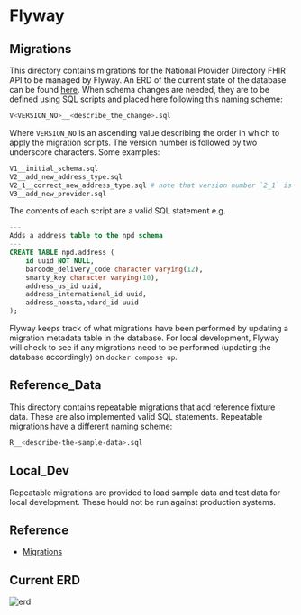 # Flyway

## Migrations

This directory contains migrations for the National Provider Directory FHIR API to be managed by Flyway. An ERD of the current state of the database can be found [here](https://lucid.app/lucidchart/5dee1836-3504-4a2a-b451-a5a70a124ef0/edit?beaconFlowId=F150B15AB3ECFD81&invitationId=inv_f541bf50-8a81-4c11-8532-39bd634fd2bb&page=0_0#).
When schema changes are needed, they are to be defined using SQL scripts and placed here following this naming scheme:

```bash
V<VERSION_NO>__<describe_the_change>.sql
```

Where `VERSION_NO` is an ascending value describing the order in which to apply the migration scripts. The version number
is followed by two underscore characters. Some examples:

```bash
V1__initial_schema.sql
V2__add_new_address_type.sql
V2_1__correct_new_address_type.sql # note that version number `2_1` is OK!
V3__add_new_provider.sql
```

The contents of each script are a valid SQL statement e.g.

```sql
---
Adds a address table to the npd schema
---
CREATE TABLE npd.address (
    id uuid NOT NULL,
    barcode_delivery_code character varying(12),
    smarty_key character varying(10),
    address_us_id uuid,
    address_international_id uuid,
    address_nonsta,ndard_id uuid
);
```

Flyway keeps track of what migrations have been performed by updating a migration metadata table in the database. 
For local development, Flyway will check to see if any migrations need to be performed (updating the database accordingly) 
on `docker compose up`.

## Reference_Data

This directory contains repeatable migrations that add reference fixture data. These are also implemented valid SQL statements.
Repeatable migrations have a different naming scheme:

```bash
R__<describe-the-sample-data>.sql
```

## Local_Dev
Repeatable migrations are provided to load sample data and test data for local development. These hould not be run against production systems.

## Reference

- [Migrations](https://documentation.red-gate.com/fd/migrations-271585107.html)

## Current ERD
![erd](sql/NPD_ERD.svg)